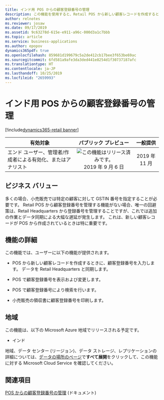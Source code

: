 ```yaml
---
title: インド用 POS からの顧客登録番号の管理
description: この機能を使用すると、Retail POS から新しい顧客レコードを作成するときに、GSTIN などの顧客の登録番号を入力できます。 登録番号は、請求書作成およびレポート作成の目的にも使用されます。
author: relnotes
ms.reviewer: josaw
ms.date: 09/17/2019
ms.assetid: 9c63278d-615e-e911-a96c-000d3a1c7bbb
ms.topic: article
ms.service: business-applications
ms.author: epopov
dynamics365pdf: true
ms.openlocfilehash: 859681d199679c5a2de412cb17bee3f653be69ac
ms.sourcegitcommit: 6fd581a9afe3da3ded441e8254d1f30737187afc
ms.translationtype: HT
ms.contentlocale: ja-JP
ms.lasthandoff: 10/25/2019
ms.locfileid: "2659993"
---
```

# <a name="management-of-customer-registration-numbers-from-pos-for-india"></a>インド用 POS からの顧客登録番号の管理
[!include[dynamics365-retail banner](../includes/dynamics365-retail.md)]

| 有効対象    |  パブリック プレビュー | 一般提供 | 
| ---------- | :----------: |:----------: |
|エンド ユーザー、管理者/作成者による有効化、またはアナリスト|![この機能はリリース済みです。](/dynamics365-release-plan/media/green-checkmark.png "この機能はリリース済みです。") 2019 年 9 月 6 日| 2019 年 11 月|


## <a name="business-value"></a>ビジネス バリュー
<!-- bv start -->
多くの場合、小売販売では特定の顧客に対して GSTIN 番号を指定することが必要です。 Retail POS から顧客登録番号を管理する機能がない場合、唯一の回避策は、Retail Headquarters から登録番号を管理することですが、これでは追加の作業とデータ同期による大幅な遅延が発生します。 これは、新しい顧客レコードが POS から作成されているときは特に重要です。
<!-- bv end -->



## <a name="feature-details"></a>機能の詳細
<!--feature detail start -->
この機能では、ユーザーに以下の機能が提供されます。

-  POS から新しい顧客レコードを作成するときに、顧客登録番号を入力します。 データを Retail Headquarters と同期します。 

-  POS で顧客登録番号を表示および変更します。 

-  POS で顧客登録番号により検索を行います。 

-  小売販売の領収書に顧客登録番号を印刷します。
<!--feature detail end -->




## <a name="geographic-areas"></a>地域
この機能は、以下の Microsoft Azure 地域でリリースされる予定です。

- インド

地域、データ センター (リージョン)、データ ストレージ、レプリケーションの詳細については、[データの場所のページ](https://www.microsoft.com/trust-center/privacy/data-location)で**すべて展開**をクリックして、この機能に対する Microsoft Cloud Service を確認してください。 





## <a name="see-also"></a>関連項目

[POS からの顧客登録番号の管理](https://docs.microsoft.com/dynamics365/unified-operations/retail/localizations/apac-ind-cash-registers#manage-customer-registration-numbers-from-pos) (ドキュメント)
